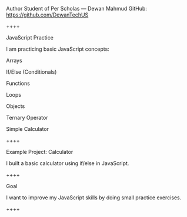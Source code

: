 Author
Student of Per Scholas — Dewan Mahmud
GitHub: https://github.com/DewanTechUS

++++

JavaScript Practice

I am practicing basic JavaScript concepts:

Arrays

If/Else (Conditionals)

Functions

Loops

Objects

Ternary Operator

Simple Calculator

++++

Example Project: Calculator

I built a basic calculator using if/else in JavaScript.

++++

Goal

I want to improve my JavaScript skills by doing small practice exercises.

++++